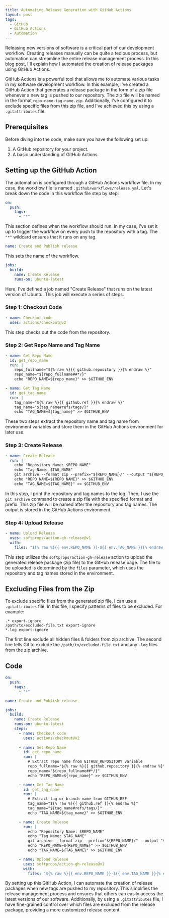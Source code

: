 ```yaml
---
title: Automating Release Generation with GitHub Actions
layout: post
tags:
  - GitHub
  - GitHub Actions
  - Automation
--- 
```


Releasing new versions of software is a critical part of our development workflow. Creating releases manually can be quite a tedious process, but automation can streamline the entire release management process. In this blog post, I'll explain how I automated the creation of release packages using GitHub Actions.

GitHub Actions is a powerful tool that allows me to automate various tasks in my software development workflow. In this example, I've created a GitHub Action that generates a release package in the form of a zip file whenever a new tag is pushed to our repository. The zip file will be named in the format `repo-name-tag-name.zip`. Additionally, I've configured it to exclude specific files from this zip file, and I've achieved this by using a `.gitattributes` file.

## Prerequisites

Before diving into the code, make sure you have the following set up:

1. A GitHub repository for your project.
2. A basic understanding of GitHub Actions.

## Setting up the GitHub Action

The automation is configured through a GitHub Actions workflow file. In my case, the workflow file is named `.github/workflows/release.yml`. Let's break down the code in this workflow file step by step:

```yaml
on:
  push:
    tags:
      - "*"
```

This section defines when the workflow should run. In my case, I've set it up to trigger the workflow on every push to the repository with a tag. The `"*"` wildcard ensures that it runs on any tag.

```yaml
name: Create and Publish release
```

This sets the name of the workflow.

```yaml
jobs:
  build:
    name: Create Release
    runs-on: ubuntu-latest
```

Here, I've defined a job named "Create Release" that runs on the latest version of Ubuntu. This job will execute a series of steps.

### Step 1: Checkout Code

```yaml
- name: Checkout code
  uses: actions/checkout@v2
```

This step checks out the code from the repository.

### Step 2: Get Repo Name and Tag Name

```yaml
- name: Get Repo Name
  id: get_repo_name
  run: |
    repo_fullname="${% raw %}{{ github.repository }}{% endraw %}"
    repo_name="${repo_fullname##*/}"
    echo "REPO_NAME=${repo_name}" >> $GITHUB_ENV
```

```yaml
- name: Get Tag Name
  id: get_tag_name
  run: |
    tag_name="${% raw %}{{ github.ref }}{% endraw %}"
    tag_name="${tag_name#refs/tags/}"
    echo "TAG_NAME=${tag_name}" >> $GITHUB_ENV
```

These two steps extract the repository name and tag name from environment variables and store them in the GitHub Actions environment for later use.

### Step 3: Create Release

```yaml
- name: Create Release
  run: |
    echo "Repository Name: $REPO_NAME"
    echo "Tag Name: $TAG_NAME"
    git archive --format zip --prefix="${REPO_NAME}/" --output "${REPO_NAME}-${TAG_NAME}.zip" HEAD
    echo "REPO_NAME=${REPO_NAME}" >> $GITHUB_ENV
    echo "TAG_NAME=${TAG_NAME}" >> $GITHUB_ENV
```

In this step, I print the repository and tag names to the log. Then, I use the `git archive` command to create a zip file with the specified format and prefix. This zip file will be named after the repository and tag names. The output is stored in the GitHub Actions environment.

### Step 4: Upload Release

```yaml
- name: Upload Release
  uses: softprops/action-gh-release@v1
  with:
    files: "${% raw %}{{ env.REPO_NAME }}-${{ env.TAG_NAME }}{% endraw %}.zip"
```

This step utilizes the `softprops/action-gh-release` action to upload the generated release package (zip file) to the GitHub release page. The file to be uploaded is determined by the `files` parameter, which uses the repository and tag names stored in the environment.

## Excluding Files from the Zip

To exclude specific files from the generated zip file, I can use a `.gitattributes` file. In this file, I specify patterns of files to be excluded. For example:

```plaintext
.* export-ignore
/path/to/excluded-file.txt export-ignore
*.log export-ignore
```

The first line exclude all hidden files & folders from zip archive. The second line tells Git to exclude the `/path/to/excluded-file.txt` and any `.log` files from the zip archive.

## Code

```yaml
on:
  push:
    tags:
      - "*"

name: Create and Publish release

jobs:
  build:
    name: Create Release
    runs-on: ubuntu-latest
    steps:
      - name: Checkout code
        uses: actions/checkout@v2
      
      - name: Get Repo Name
        id: get_repo_name
        run: |
          # Extract repo name from GITHUB_REPOSITORY variable
          repo_fullname="${% raw %}{{ github.repository }}{% endraw %}"
          repo_name="${repo_fullname##*/}"
          echo "REPO_NAME=${repo_name}" >> $GITHUB_ENV

      - name: Get Tag Name
        id: get_tag_name
        run: |
          # Extract tag or branch name from GITHUB_REF
          tag_name="${% raw %}{{ github.ref }}{% endraw %}"
          tag_name="${tag_name#refs/tags/}"
          echo "TAG_NAME=${tag_name}" >> $GITHUB_ENV

      - name: Create Release
        run: |
          echo "Repository Name: $REPO_NAME"
          echo "Tag Name: $TAG_NAME"
          git archive --format zip --prefix="${REPO_NAME}/" --output "${REPO_NAME}-${TAG_NAME}.zip" HEAD
          echo "REPO_NAME=${REPO_NAME}" >> $GITHUB_ENV
          echo "TAG_NAME=${TAG_NAME}" >> $GITHUB_ENV

      - name: Upload Release
        uses: softprops/action-gh-release@v1
        with:
          files: "${% raw %}{{ env.REPO_NAME }}-${{ env.TAG_NAME }}{% endraw %}.zip"
```

By setting up this GitHub Action, I can automate the creation of release packages when new tags are pushed to my repository. This simplifies the release management process and ensures that others can easily access the latest versions of our software. Additionally, by using a `.gitattributes` file, I have fine-grained control over which files are excluded from the release package, providing a more customized release content.
